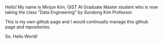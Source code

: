 Hello! My name is Minjun Kim, GIST AI Graduate Master student who is now taking the class "Data Engineering" by Sundong Kim Professor.

This is my own github page and I would continually manage this github page and repositories.

So, Hello World!
